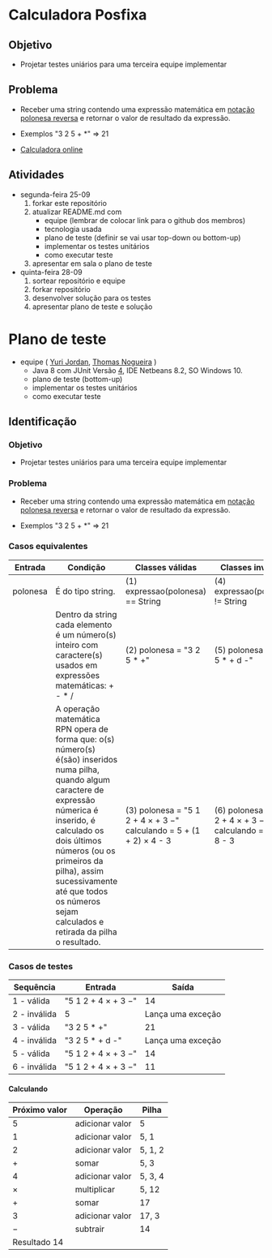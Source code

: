 # Calculadora Posfixa


## Objetivo
- Projetar testes uniários para uma terceira equipe implementar

## Problema
- Receber uma string contendo uma expressão matemática em [notação polonesa reversa](https://pt.wikipedia.org/wiki/Notação_polonesa_inversa) e retornar o valor de resultado da expressão.

- Exemplos
"3 2 5 + *" => 21

- [Calculadora online](https://epxx.co/ctb/hp12c.html)


## Atividades
- segunda-feira 25-09
   1. forkar este repositório
   1. atualizar README.md com
      - equipe (lembrar de colocar link para o github dos membros)
      - tecnologia usada
      - plano de teste (definir se vai usar top-down ou bottom-up)
      - implementar os testes unitários
      - como executar teste
   1. apresentar em sala o plano de teste
- quinta-feira 28-09
   1. sortear repositório e equipe
   1. forkar repositório
   1. desenvolver solução para os testes
   1. apresentar plano de teste e solução

# Plano de teste
   - equipe ( [Yuri Jordan](https://github.com/Yuri-Jordan), [Thomas Nogueira](https://github.com/Thomas-Nogueira) )
      - Java 8 com JUnit Versão [4](http://junit.org/junit4), IDE Netbeans 8.2, SO Windows 10.
      - plano de teste (bottom-up)
      - implementar os testes unitários
      - como executar teste
## Identificação
### Objetivo
- Projetar testes uniários para uma terceira equipe implementar

### Problema
- Receber uma string contendo uma expressão matemática em [notação polonesa reversa](https://pt.wikipedia.org/wiki/Notação_polonesa_inversa) e retornar o valor de resultado da expressão.

- Exemplos
"3 2 5 + *" => 21

### Casos equivalentes
| Entrada   |               Condição             |    Classes válidas               |         Classes inválidas        |
|-----------|------------------------------------|----------------------------------|----------------------------------|
| polonesa  | É do tipo string.                  |(1) expressao(polonesa) == String |(4) expressao(polonesa) != String |
|           | Dentro da string cada elemento é um número(s) inteiro com caractere(s) usados em expressões matemáticas: + - * /          |(2) polonesa = "3 2 5 * +"        |(5) polonesa = "3 2 5 * + d -"    |
|           | A operação matemática RPN opera de forma que: o(s) número(s) é(são) inseridos numa pilha, quando algum caractere de expressão númerica é inserido, é calculado os dois últimos números (ou os primeiros da pilha), assim sucessivamente até que todos os números sejam calculados e retirada da pilha o resultado.               |(3) polonesa = "5 1 2 + 4 × + 3 −" calculando = 5 + (1 + 2) × 4 - 3 |(6) polonesa = "5 1 2 + 4 × + 3 −" calculando = 5 + 1 + 8 - 3 |

### Casos de testes
| Sequência   |               Entrada           |            Saída                |
|-------------|---------------------------------|---------------------------------|
| 1 - válida  |      "5 1 2 + 4 × + 3 −"        |              14                 |
| 2 - inválida|               5                 |        Lança uma exceção        |
| 3 - válida  |           "3 2 5 * +"           |              21                 |
| 4 - inválida|         "3 2 5 * + d -"         |        Lança uma exceção        |
| 5 - válida  |      "5 1 2 + 4 × + 3 −"        |              14                 |
| 6 - inválida|      "5 1 2 + 4 × + 3 −"        |              11                 |

#### Calculando
|Próximo valor	|    Operação     	| Pilha  |
|--------------|--------------------|--------|
|      5	      |  adicionar valor	|    5   |
|      1     	|  adicionar valor   |	5, 1  |
|      2	      |  adicionar valor   | 5, 1, 2|
|      +	      |        somar       |	5, 3  |
|      4	      |  adicionar valor   | 5, 3, 4|
|      ×	      |  multiplicar       |  5, 12 |
|      +	      |        somar       |	 17   |
|      3	      |  adicionar valor   |  17, 3 |
|      −	      |     subtrair       |	 14   |
|Resultado	14|







